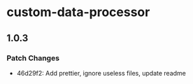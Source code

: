 # custom-data-processor

## 1.0.3

### Patch Changes

- 46d29f2: Add prettier, ignore useless files, update readme
